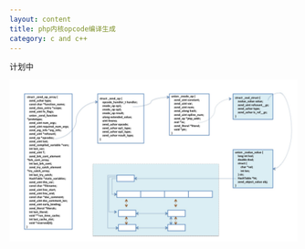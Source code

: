 ```yaml
---
layout: content
title: php内核opcode编译生成
category: c and c++
---
```



计划中

![opcodes结构图](/images/php/php5.4-opcodes.jpg)